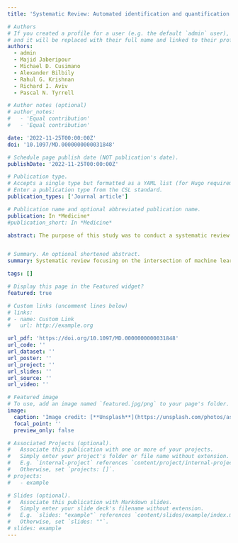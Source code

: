 ```yaml
---
title: 'Systematic Review: Automated identification and quantification of traumatic brain injury from CT scans'

# Authors
# If you created a profile for a user (e.g. the default `admin` user), write the username (folder name) here
# and it will be replaced with their full name and linked to their profile.
authors:
  - admin
  - Majid Jaberipour
  - Michael D. Cusimano
  - Alexander Bilbily
  - Rahul G. Krishnan
  - Richard I. Aviv
  - Pascal N. Tyrrell

# Author notes (optional)
# author_notes:
#   - 'Equal contribution'
#   - 'Equal contribution'

date: '2022-11-25T00:00:00Z'
doi: '10.1097/MD.0000000000031848'

# Schedule page publish date (NOT publication's date).
publishDate: '2022-11-25T00:00:00Z'

# Publication type.
# Accepts a single type but formatted as a YAML list (for Hugo requirements).
# Enter a publication type from the CSL standard.
publication_types: ['Journal article']

# Publication name and optional abbreviated publication name.
publication: In *Medicine*
#publication_short: In *Medicine*

abstract: The purpose of this study was to conduct a systematic review for understanding the availability and limitations of artificial intelligence (AI) approaches that could automatically identify and quantify computed tomography (CT) findings in traumatic brain injury (TBI). Systematic review, in accordance with PRISMA 2020 and SPIRIT-AI extension guidelines, with a search of 4 databases (Medline, Embase, IEEE Xplore, and Web of Science) was performed to find AI studies that automated the clinical tasks for identifying and quantifying CT findings of TBI-related abnormalities. A total of 531 unique publications were reviewed, which resulted in 66 articles that met our inclusion criteria. The following components for identification and quantification regarding TBI were covered and automated by existing AI studies - identification of TBI-related abnormalities; classification of intracranial hemorrhage types; slice-, pixel-, and voxel-level localization of hemorrhage; measurement of midline shift; and measurement of hematoma volume. Automated identification of obliterated basal cisterns was not investigated in the existing AI studies. Most of the AI algorithms were based on deep neural networks that were trained on 2- or 3-dimensional CT imaging datasets. We identified several important TBI-related CT findings that can be automatically identified and quantified with AI. A combination of these techniques may provide useful tools to enhance reproducibility of TBI identification and quantification by supporting radiologists and clinicians in their TBI assessments and reducing subjective human factors.


# Summary. An optional shortened abstract.
summary: Systematic review focusing on the intersection of machine learning and traumatic brain injury.

tags: []

# Display this page in the Featured widget?
featured: true

# Custom links (uncomment lines below)
# links:
# - name: Custom Link
#   url: http://example.org

url_pdf: 'https://doi.org/10.1097/MD.0000000000031848'
url_code: ''
url_dataset: ''
url_poster: ''
url_project: ''
url_slides: ''
url_source: ''
url_video: ''

# Featured image
# To use, add an image named `featured.jpg/png` to your page's folder.
image:
  caption: 'Image credit: [**Unsplash**](https://unsplash.com/photos/assorted-title-book-lot-RgKmrxpIraY?utm_content=creditShareLink&utm_medium=referral&utm_source=unsplash)'
  focal_point: ''
  preview_only: false

# Associated Projects (optional).
#   Associate this publication with one or more of your projects.
#   Simply enter your project's folder or file name without extension.
#   E.g. `internal-project` references `content/project/internal-project/index.md`.
#   Otherwise, set `projects: []`.
# projects:
#   - example

# Slides (optional).
#   Associate this publication with Markdown slides.
#   Simply enter your slide deck's filename without extension.
#   E.g. `slides: "example"` references `content/slides/example/index.md`.
#   Otherwise, set `slides: ""`.
# slides: example
---
```



